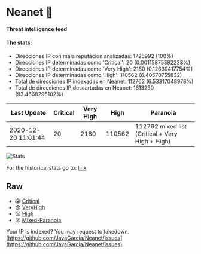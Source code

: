 # Neanet :hocho:
#### Threat intelligence feed
#### The stats:

- Direcciones IP con mala reputacion analizadas: 1725992 (100%)
- Direcciones IP determinadas como 'Critical':  20 (0.00115875392238%)
- Direcciones IP determinadas como 'Very High':  2180 (0.12630417754%)
- Direcciones IP determinadas como 'High':  110562 (6.40570755832)
- Total de direcciones IP indexadas en Neanet:  112762 (6.53317048978%)
- Total de direcciones IP descartadas en Neanet:  1613230 (93.4668295102%)

| Last Update | Critical | Very High | High | Paranoia |
| --- | --- | --- | --- | --- |
| 2020-12-20 11:01:44 | 20 | 2180 | 110562 | 112762 mixed list (Critical + Very High + High)|

![Stats](https://docs.google.com/spreadsheets/d/e/2PACX-1vSnaNMIXVabIpDJjufMlzH7poXnshF3mgd8Is1g9ytUEzVsP5my4Trn8f-xkoLLQ38xpL3HtmUexLo6/pubchart?oid=501124687&format=image)

For the historical stats go to: [link](/stats.csv)
## Raw
- :scream: [Critical](https://raw.githubusercontent.com/JavaGarcia/Neanet/master/blacklists/neanet_critical.txt)
- :fearful: [VeryHigh](https://raw.githubusercontent.com/JavaGarcia/Neanet/master/blacklists/neanet_veryHigh.txtt)
- :frowning: [High](https://raw.githubusercontent.com/JavaGarcia/Neanet/master/blacklists/neanet_high.txt)
- :dizzy_face: [Mixed-Paranoia](https://raw.githubusercontent.com/JavaGarcia/Neanet/master/blacklists/neanet_all.txt)


Your IP is indexed? You may request to takedown. [https://github.com/JavaGarcia/Neanet/issues](https://github.com/JavaGarcia/Neanet/issues)




























































































































































































































































































































































































































































































































































































































































































































































































































































































































































































































































































































































































































































































































































































































































































































































































































































































































































































































































































































































































































































































































































































































































































































































































































































































































































































































































































































































































































































































































































































































